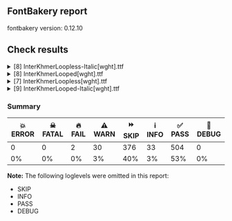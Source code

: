 ## FontBakery report

fontbakery version: 0.12.10





## Check results



<details><summary>[8] InterKhmerLoopless-Italic[wght].ttf</summary>
<div>
<details>
    <summary>🔥 <b>FAIL</b> Combined length of family and style must not exceed 32 characters. <a href="https://fontbakery.readthedocs.io/en/stable/fontbakery/checks/googlefonts.name.html#"></a></summary>
    <div>







* 🔥 **FAIL** <p>Variable font instance name 'Inter Khmer Loopless ExtraLight Italic' formed by space-separated concatenation of font family name (nameID 1) and instance subfamily nameID 281 exceeds 32 characters.</p>
<p>This has been found to cause shaping issues for some accented letters in Microsoft Word on Windows 10 and 11.</p>
 [code: instance-too-long]



* 🔥 **FAIL** <p>Variable font instance name 'Inter Khmer Loopless ExtraLight Italic' formed by space-separated concatenation of font family name (nameID 1) and instance subfamily nameID 281 exceeds 32 characters.</p>
<p>This has been found to cause shaping issues for some accented letters in Microsoft Word on Windows 10 and 11.</p>
 [code: instance-too-long]



* 🔥 **FAIL** <p>Variable font instance name 'Inter Khmer Loopless Light Italic' formed by space-separated concatenation of font family name (nameID 1) and instance subfamily nameID 283 exceeds 32 characters.</p>
<p>This has been found to cause shaping issues for some accented letters in Microsoft Word on Windows 10 and 11.</p>
 [code: instance-too-long]



* 🔥 **FAIL** <p>Variable font instance name 'Inter Khmer Loopless Light Italic' formed by space-separated concatenation of font family name (nameID 1) and instance subfamily nameID 283 exceeds 32 characters.</p>
<p>This has been found to cause shaping issues for some accented letters in Microsoft Word on Windows 10 and 11.</p>
 [code: instance-too-long]



* 🔥 **FAIL** <p>Variable font instance name 'Inter Khmer Loopless Medium Italic' formed by space-separated concatenation of font family name (nameID 1) and instance subfamily nameID 287 exceeds 32 characters.</p>
<p>This has been found to cause shaping issues for some accented letters in Microsoft Word on Windows 10 and 11.</p>
 [code: instance-too-long]



* 🔥 **FAIL** <p>Variable font instance name 'Inter Khmer Loopless Medium Italic' formed by space-separated concatenation of font family name (nameID 1) and instance subfamily nameID 287 exceeds 32 characters.</p>
<p>This has been found to cause shaping issues for some accented letters in Microsoft Word on Windows 10 and 11.</p>
 [code: instance-too-long]



* 🔥 **FAIL** <p>Variable font instance name 'Inter Khmer Loopless SemiBold Italic' formed by space-separated concatenation of font family name (nameID 1) and instance subfamily nameID 289 exceeds 32 characters.</p>
<p>This has been found to cause shaping issues for some accented letters in Microsoft Word on Windows 10 and 11.</p>
 [code: instance-too-long]



* 🔥 **FAIL** <p>Variable font instance name 'Inter Khmer Loopless SemiBold Italic' formed by space-separated concatenation of font family name (nameID 1) and instance subfamily nameID 289 exceeds 32 characters.</p>
<p>This has been found to cause shaping issues for some accented letters in Microsoft Word on Windows 10 and 11.</p>
 [code: instance-too-long]



* 🔥 **FAIL** <p>Variable font instance name 'Inter Khmer Loopless ExtraBold Italic' formed by space-separated concatenation of font family name (nameID 1) and instance subfamily nameID 293 exceeds 32 characters.</p>
<p>This has been found to cause shaping issues for some accented letters in Microsoft Word on Windows 10 and 11.</p>
 [code: instance-too-long]



* 🔥 **FAIL** <p>Variable font instance name 'Inter Khmer Loopless ExtraBold Italic' formed by space-separated concatenation of font family name (nameID 1) and instance subfamily nameID 293 exceeds 32 characters.</p>
<p>This has been found to cause shaping issues for some accented letters in Microsoft Word on Windows 10 and 11.</p>
 [code: instance-too-long]



* 🔥 **FAIL** <p>Variable font instance name 'Inter Khmer Loopless Black Italic' formed by space-separated concatenation of font family name (nameID 1) and instance subfamily nameID 295 exceeds 32 characters.</p>
<p>This has been found to cause shaping issues for some accented letters in Microsoft Word on Windows 10 and 11.</p>
 [code: instance-too-long]



* 🔥 **FAIL** <p>Variable font instance name 'Inter Khmer Loopless Black Italic' formed by space-separated concatenation of font family name (nameID 1) and instance subfamily nameID 295 exceeds 32 characters.</p>
<p>This has been found to cause shaping issues for some accented letters in Microsoft Word on Windows 10 and 11.</p>
 [code: instance-too-long]



</div>
</details>

<details>
    <summary>⚠️ <b>WARN</b> Check mark characters are in GDEF mark glyph class. <a href="https://fontbakery.readthedocs.io/en/stable/fontbakery/checks/opentype.gdef.html#"></a></summary>
    <div>







* ⚠️ **WARN** <p>The following mark characters could be in the GDEF mark glyph class:
acutedblcomb (U+030B)</p>
 [code: mark-chars]



</div>
</details>

<details>
    <summary>⚠️ <b>WARN</b> Check GDEF mark glyph class doesn't have characters that are not marks. <a href="https://fontbakery.readthedocs.io/en/stable/fontbakery/checks/opentype.gdef.html#"></a></summary>
    <div>







* ⚠️ **WARN** <p>The following non-mark characters should not be in the GDEF mark glyph class:
U+17BE</p>
 [code: non-mark-chars]



</div>
</details>

<details>
    <summary>⚠️ <b>WARN</b> Check font contains no unreachable glyphs <a href="https://fontbakery.readthedocs.io/en/stable/fontbakery/checks/universal.glyphset.html#"></a></summary>
    <div>







* ⚠️ **WARN** <p>The following glyphs could not be reached by codepoint or substitution rules:</p>
<pre><code>- _part.f_base

- _part.t_base

- _zero_percent1

- nospace
</code></pre>
 [code: unreachable-glyphs]



</div>
</details>

<details>
    <summary>⚠️ <b>WARN</b> Glyph names are all valid? <a href="https://fontbakery.readthedocs.io/en/stable/fontbakery/checks/universal.glyphnames.html#"></a></summary>
    <div>







* ⚠️ **WARN** <p>The following glyph names may be too long for some legacy systems which may expect a maximum 31-characters length limit:
uni17D2179A.narrow.BRACKET.varAlt01</p>
 [code: legacy-long-names]



</div>
</details>

<details>
    <summary>⚠️ <b>WARN</b> Check for codepoints not covered by METADATA subsets. <a href="https://fontbakery.readthedocs.io/en/stable/fontbakery/checks/googlefonts.subsets.html#"></a></summary>
    <div>







* ⚠️ **WARN** <p>The following codepoints supported by the font are not covered by
any subsets defined in the font's metadata file, and will never
be served. You can solve this by either manually adding additional
subset declarations to METADATA.pb, or by editing the glyphset
definitions.</p>
<ul>
<li>U+02D8 BREVE: try adding one of: canadian-aboriginal, yi</li>
<li>U+02D9 DOT ABOVE: try adding one of: canadian-aboriginal, yi</li>
<li>U+02DB OGONEK: try adding one of: canadian-aboriginal, yi</li>
<li>U+0302 COMBINING CIRCUMFLEX ACCENT: try adding one of: tifinagh, coptic, math, cherokee</li>
<li>U+0306 COMBINING BREVE: try adding one of: old-permic, tifinagh</li>
<li>U+0307 COMBINING DOT ABOVE: try adding one of: math, tifinagh, syriac, tai-le, todhri, canadian-aboriginal, malayalam, hebrew, coptic, old-permic, duployan</li>
<li>U+030A COMBINING RING ABOVE: try adding one of: syriac, duployan</li>
<li>U+030B COMBINING DOUBLE ACUTE ACCENT: try adding one of: osage, cherokee</li>
<li>U+030C COMBINING CARON: try adding one of: cherokee, tai-le</li>
<li>U+0326 COMBINING COMMA BELOW: try adding math</li>
<li>U+0327 COMBINING CEDILLA: try adding math</li>
<li>U+0328 COMBINING OGONEK: not included in any glyphset definition</li>
<li>U+25CB WHITE CIRCLE: try adding symbols</li>
<li>U+E04C : not included in any glyphset definition</li>
<li>U+EE07 : not included in any glyphset definition</li>
<li>U+EE9F : not included in any glyphset definition</li>
<li>U+EEA1 : not included in any glyphset definition</li>
<li>U+EEA2 : not included in any glyphset definition</li>
<li>U+EEA3 : not included in any glyphset definition</li>
<li>U+EEA7 : not included in any glyphset definition</li>
<li>U+EED6 : not included in any glyphset definition</li>
<li>U+EEE0 : not included in any glyphset definition</li>
<li>U+EEE1 : not included in any glyphset definition</li>
<li>U+F6C3 : not included in any glyphset definition</li>
</ul>
<p>Or you can add the above codepoints to one of the subsets supported by the font: <code>khmer</code>, <code>latin</code>, <code>latin-ext</code></p>
 [code: unreachable-subsetting]



</div>
</details>

<details>
    <summary>⚠️ <b>WARN</b> Ensure soft_dotted characters lose their dot when combined with marks that replace the dot. <a href="https://fontbakery.readthedocs.io/en/stable/fontbakery/checks/shaping.html#"></a></summary>
    <div>







* ⚠️ **WARN** <p>The dot of soft dotted characters <em>should</em> disappear in other cases, for example: ĩ̦ ĭ̦ i̦̇ i̦̊ i̦̋ ǐ̦ ĩ̧ ĭ̧ i̧̇ i̧̊ i̧̋ ǐ̧ j̦̀ j̦́ ĵ̦ j̦̃ j̦̄ j̦̆ j̦̇ j̦̈</p>
<p>Your font fully covers the following languages that require the soft-dotted feature: Navajo (Latn, 166,319 speakers), Lithuanian (Latn, 2,357,094 speakers), Kaska (Latn, 125 speakers), Han (Latn, 6 speakers), Dutch (Latn, 31,709,104 speakers).</p>
<p>Your font does <em>not</em> cover the following languages that require the soft-dotted feature: South Central Banda (Latn, 244,000 speakers), Lugbara (Latn, 2,200,000 speakers), Nateni (Latn, 100,000 speakers), Fur (Latn, 1,230,163 speakers), Southern Kisi (Latn, 360,000 speakers), Belarusian (Cyrl, 10,064,517 speakers), Ijo, Southeast (Latn, 2,471,000 speakers), Avokaya (Latn, 100,000 speakers), Basaa (Latn, 332,940 speakers), Heiltsuk (Latn, 300 speakers), Bete-Bendi (Latn, 100,000 speakers), Ejagham (Latn, 120,000 speakers), Nzakara (Latn, 50,000 speakers), Ma’di (Latn, 584,000 speakers), Ngbaka (Latn, 1,020,000 speakers), Aghem (Latn, 38,843 speakers), Dan (Latn, 1,099,244 speakers), Yala (Latn, 200,000 speakers), Mundani (Latn, 34,000 speakers), Sar (Latn, 500,000 speakers), Mango (Latn, 77,000 speakers), Teke-Ebo (Latn, 260,000 speakers), Ekpeye (Latn, 226,000 speakers), Cicipu (Latn, 44,000 speakers), Bafut (Latn, 158,146 speakers), Zapotec (Latn, 490,000 speakers), Mfumte (Latn, 79,000 speakers), Koonzime (Latn, 40,000 speakers), Vute (Latn, 21,000 speakers), Kpelle, Guinea (Latn, 622,000 speakers), Igbo (Latn, 27,823,640 speakers), Ebira (Latn, 2,200,000 speakers), Makaa (Latn, 221,000 speakers), Dii (Latn, 71,000 speakers), Ukrainian (Cyrl, 29,273,587 speakers), Gulay (Latn, 250,478 speakers), Kom (Latn, 360,685 speakers).</p>
 [code: soft-dotted]



</div>
</details>

<details>
    <summary>⚠️ <b>WARN</b> Checking OS/2 achVendID. <a href="https://fontbakery.readthedocs.io/en/stable/fontbakery/checks/googlefonts.os2.html#"></a></summary>
    <div>







* ⚠️ **WARN** <p>OS/2 VendorID value 'ANGT' is not yet recognized. If you registered it recently, then it's safe to ignore this warning message. Otherwise, you should set it to your own unique 4 character code, and register it with Microsoft at <a href="https://www.microsoft.com/typography/links/vendorlist.aspx">https://www.microsoft.com/typography/links/vendorlist.aspx</a></p>
 [code: unknown]



</div>
</details>
</div>
</details>

<details><summary>[8] InterKhmerLooped[wght].ttf</summary>
<div>
<details>
    <summary>⚠️ <b>WARN</b> Check mark characters are in GDEF mark glyph class. <a href="https://fontbakery.readthedocs.io/en/stable/fontbakery/checks/opentype.gdef.html#"></a></summary>
    <div>







* ⚠️ **WARN** <p>The following mark characters could be in the GDEF mark glyph class:
acutedblcomb (U+030B)</p>
 [code: mark-chars]



</div>
</details>

<details>
    <summary>⚠️ <b>WARN</b> Check GDEF mark glyph class doesn't have characters that are not marks. <a href="https://fontbakery.readthedocs.io/en/stable/fontbakery/checks/opentype.gdef.html#"></a></summary>
    <div>







* ⚠️ **WARN** <p>The following non-mark characters should not be in the GDEF mark glyph class:
U+17BE</p>
 [code: non-mark-chars]



</div>
</details>

<details>
    <summary>⚠️ <b>WARN</b> Check font contains no unreachable glyphs <a href="https://fontbakery.readthedocs.io/en/stable/fontbakery/checks/universal.glyphset.html#"></a></summary>
    <div>







* ⚠️ **WARN** <p>The following glyphs could not be reached by codepoint or substitution rules:</p>
<pre><code>- _part.f_base

- _part.t_base

- _zero_percent1
</code></pre>
 [code: unreachable-glyphs]



</div>
</details>

<details>
    <summary>⚠️ <b>WARN</b> Glyph names are all valid? <a href="https://fontbakery.readthedocs.io/en/stable/fontbakery/checks/universal.glyphnames.html#"></a></summary>
    <div>







* ⚠️ **WARN** <p>The following glyph names may be too long for some legacy systems which may expect a maximum 31-characters length limit:
uni17D2179A.narrow.BRACKET.varAlt01</p>
 [code: legacy-long-names]



</div>
</details>

<details>
    <summary>⚠️ <b>WARN</b> Check for codepoints not covered by METADATA subsets. <a href="https://fontbakery.readthedocs.io/en/stable/fontbakery/checks/googlefonts.subsets.html#"></a></summary>
    <div>







* ⚠️ **WARN** <p>The following codepoints supported by the font are not covered by
any subsets defined in the font's metadata file, and will never
be served. You can solve this by either manually adding additional
subset declarations to METADATA.pb, or by editing the glyphset
definitions.</p>
<ul>
<li>U+02D8 BREVE: try adding one of: canadian-aboriginal, yi</li>
<li>U+02D9 DOT ABOVE: try adding one of: canadian-aboriginal, yi</li>
<li>U+02DB OGONEK: try adding one of: canadian-aboriginal, yi</li>
<li>U+0302 COMBINING CIRCUMFLEX ACCENT: try adding one of: tifinagh, coptic, math, cherokee</li>
<li>U+0306 COMBINING BREVE: try adding one of: old-permic, tifinagh</li>
<li>U+0307 COMBINING DOT ABOVE: try adding one of: math, tifinagh, syriac, tai-le, todhri, canadian-aboriginal, malayalam, hebrew, coptic, old-permic, duployan</li>
<li>U+030A COMBINING RING ABOVE: try adding one of: syriac, duployan</li>
<li>U+030B COMBINING DOUBLE ACUTE ACCENT: try adding one of: osage, cherokee</li>
<li>U+030C COMBINING CARON: try adding one of: cherokee, tai-le</li>
<li>U+0326 COMBINING COMMA BELOW: try adding math</li>
<li>U+0327 COMBINING CEDILLA: try adding math</li>
<li>U+0328 COMBINING OGONEK: not included in any glyphset definition</li>
<li>U+25CB WHITE CIRCLE: try adding symbols</li>
<li>U+E04C : not included in any glyphset definition</li>
<li>U+EE07 : not included in any glyphset definition</li>
<li>U+EE9F : not included in any glyphset definition</li>
<li>U+EEA1 : not included in any glyphset definition</li>
<li>U+EEA2 : not included in any glyphset definition</li>
<li>U+EEA3 : not included in any glyphset definition</li>
<li>U+EEA7 : not included in any glyphset definition</li>
<li>U+EED6 : not included in any glyphset definition</li>
<li>U+EEE0 : not included in any glyphset definition</li>
<li>U+EEE1 : not included in any glyphset definition</li>
<li>U+F6C3 : not included in any glyphset definition</li>
</ul>
<p>Or you can add the above codepoints to one of the subsets supported by the font: <code>khmer</code>, <code>latin</code>, <code>latin-ext</code></p>
 [code: unreachable-subsetting]



</div>
</details>

<details>
    <summary>⚠️ <b>WARN</b> Ensure soft_dotted characters lose their dot when combined with marks that replace the dot. <a href="https://fontbakery.readthedocs.io/en/stable/fontbakery/checks/shaping.html#"></a></summary>
    <div>







* ⚠️ **WARN** <p>The dot of soft dotted characters <em>should</em> disappear in other cases, for example: ĩ̦ ĭ̦ i̦̇ i̦̊ i̦̋ ǐ̦ ĩ̧ ĭ̧ i̧̇ i̧̊ i̧̋ ǐ̧ j̦̀ j̦́ ĵ̦ j̦̃ j̦̄ j̦̆ j̦̇ j̦̈</p>
<p>Your font fully covers the following languages that require the soft-dotted feature: Navajo (Latn, 166,319 speakers), Lithuanian (Latn, 2,357,094 speakers), Kaska (Latn, 125 speakers), Han (Latn, 6 speakers), Dutch (Latn, 31,709,104 speakers).</p>
<p>Your font does <em>not</em> cover the following languages that require the soft-dotted feature: South Central Banda (Latn, 244,000 speakers), Lugbara (Latn, 2,200,000 speakers), Nateni (Latn, 100,000 speakers), Fur (Latn, 1,230,163 speakers), Southern Kisi (Latn, 360,000 speakers), Belarusian (Cyrl, 10,064,517 speakers), Ijo, Southeast (Latn, 2,471,000 speakers), Avokaya (Latn, 100,000 speakers), Basaa (Latn, 332,940 speakers), Heiltsuk (Latn, 300 speakers), Bete-Bendi (Latn, 100,000 speakers), Ejagham (Latn, 120,000 speakers), Nzakara (Latn, 50,000 speakers), Ma’di (Latn, 584,000 speakers), Ngbaka (Latn, 1,020,000 speakers), Aghem (Latn, 38,843 speakers), Dan (Latn, 1,099,244 speakers), Yala (Latn, 200,000 speakers), Mundani (Latn, 34,000 speakers), Sar (Latn, 500,000 speakers), Mango (Latn, 77,000 speakers), Teke-Ebo (Latn, 260,000 speakers), Ekpeye (Latn, 226,000 speakers), Cicipu (Latn, 44,000 speakers), Bafut (Latn, 158,146 speakers), Zapotec (Latn, 490,000 speakers), Mfumte (Latn, 79,000 speakers), Koonzime (Latn, 40,000 speakers), Vute (Latn, 21,000 speakers), Kpelle, Guinea (Latn, 622,000 speakers), Igbo (Latn, 27,823,640 speakers), Ebira (Latn, 2,200,000 speakers), Makaa (Latn, 221,000 speakers), Dii (Latn, 71,000 speakers), Ukrainian (Cyrl, 29,273,587 speakers), Gulay (Latn, 250,478 speakers), Kom (Latn, 360,685 speakers).</p>
 [code: soft-dotted]



</div>
</details>

<details>
    <summary>⚠️ <b>WARN</b> Are there any misaligned on-curve points? <a href="https://fontbakery.readthedocs.io/en/stable/fontbakery/checks/outline.html#"></a></summary>
    <div>







* ⚠️ **WARN** <p>The following glyphs have on-curve points which have potentially incorrect y coordinates:</p>
<pre><code>* ae (U+00E6): X=614.0,Y=1.5 (should be at baseline 0?)

* b (U+0062): X=498.0,Y=-0.5 (should be at baseline 0?)

* ccaron (U+010D): X=876.0,Y=1489.0 (should be at cap-height 1490?)

* ccaron (U+010D): X=248.0,Y=1489.0 (should be at cap-height 1490?)

* d (U+0064): X=660.5,Y=-0.5 (should be at baseline 0?)

* dcroat (U+0111): X=660.5,Y=-0.5 (should be at baseline 0?)

* drthook (U+0256): X=660.5,Y=-0.5 (should be at baseline 0?)

* dcaron (U+010F): X=660.5,Y=-0.5 (should be at baseline 0?)

* ecaron (U+011B): X=864.0,Y=1489.0 (should be at cap-height 1490?)

* ecaron (U+011B): X=236.0,Y=1489.0 (should be at cap-height 1490?)

* g (U+0067): X=661.0,Y=-0.5 (should be at baseline 0?)

* gbreve (U+011F): X=661.0,Y=-0.5 (should be at baseline 0?)

* gdotaccent (U+0121): X=661.0,Y=-0.5 (should be at baseline 0?)

* uni0123 (U+0123): X=661.0,Y=-0.5 (should be at baseline 0?)

* ncaron (U+0148): X=874.0,Y=1489.0 (should be at cap-height 1490?)

* ncaron (U+0148): X=246.0,Y=1489.0 (should be at cap-height 1490?)

* p (U+0070): X=499.0,Y=-0.5 (should be at baseline 0?)

* q (U+0071): X=659.5,Y=-0.5 (should be at baseline 0?)

* rcaron (U+0159): X=681.0,Y=1489.0 (should be at cap-height 1490?)

* rcaron (U+0159): X=53.0,Y=1489.0 (should be at cap-height 1490?)

* scaron (U+0161): X=801.0,Y=1489.0 (should be at cap-height 1490?)

* scaron (U+0161): X=173.0,Y=1489.0 (should be at cap-height 1490?)

* zcaron (U+017E): X=802.0,Y=1489.0 (should be at cap-height 1490?)

* zcaron (U+017E): X=174.0,Y=1489.0 (should be at cap-height 1490?)

* thorn (U+00FE): X=499.0,Y=-0.5 (should be at baseline 0?)

* caron (U+02C7): X=714.0,Y=1489.0 (should be at cap-height 1490?)

* caron (U+02C7): X=86.0,Y=1489.0 (should be at cap-height 1490?)

* uni1789 (U+1789): X=1218.5,Y=-552.0 (should be at descender -553?)

* uni17B3 (U+17B3): X=391.0,Y=1488.0 (should be at cap-height 1490?)

* uni17D21785: X=810.0,Y=-554.0 (should be at descender -553?)

* uni17D21785: X=961.0,Y=-554.0 (should be at descender -553?)

* uni178917B6: X=1218.5,Y=-552.0 (should be at descender -553?)

* uni178917C5: X=1218.5,Y=-552.0 (should be at descender -553?)

* uni030C (U+030C): X=714.0,Y=1489.0 (should be at cap-height 1490?)

* uni030C (U+030C): X=86.0,Y=1489.0 (should be at cap-height 1490?)
</code></pre>
 [code: found-misalignments]



</div>
</details>

<details>
    <summary>⚠️ <b>WARN</b> Checking OS/2 achVendID. <a href="https://fontbakery.readthedocs.io/en/stable/fontbakery/checks/googlefonts.os2.html#"></a></summary>
    <div>







* ⚠️ **WARN** <p>OS/2 VendorID value 'ANGT' is not yet recognized. If you registered it recently, then it's safe to ignore this warning message. Otherwise, you should set it to your own unique 4 character code, and register it with Microsoft at <a href="https://www.microsoft.com/typography/links/vendorlist.aspx">https://www.microsoft.com/typography/links/vendorlist.aspx</a></p>
 [code: unknown]



</div>
</details>
</div>
</details>

<details><summary>[7] InterKhmerLoopless[wght].ttf</summary>
<div>
<details>
    <summary>⚠️ <b>WARN</b> Check mark characters are in GDEF mark glyph class. <a href="https://fontbakery.readthedocs.io/en/stable/fontbakery/checks/opentype.gdef.html#"></a></summary>
    <div>







* ⚠️ **WARN** <p>The following mark characters could be in the GDEF mark glyph class:
acutedblcomb (U+030B)</p>
 [code: mark-chars]



</div>
</details>

<details>
    <summary>⚠️ <b>WARN</b> Check GDEF mark glyph class doesn't have characters that are not marks. <a href="https://fontbakery.readthedocs.io/en/stable/fontbakery/checks/opentype.gdef.html#"></a></summary>
    <div>







* ⚠️ **WARN** <p>The following non-mark characters should not be in the GDEF mark glyph class:
U+17BE</p>
 [code: non-mark-chars]



</div>
</details>

<details>
    <summary>⚠️ <b>WARN</b> Check font contains no unreachable glyphs <a href="https://fontbakery.readthedocs.io/en/stable/fontbakery/checks/universal.glyphset.html#"></a></summary>
    <div>







* ⚠️ **WARN** <p>The following glyphs could not be reached by codepoint or substitution rules:</p>
<pre><code>- _part.f_base

- _part.t_base

- _zero_percent1
</code></pre>
 [code: unreachable-glyphs]



</div>
</details>

<details>
    <summary>⚠️ <b>WARN</b> Glyph names are all valid? <a href="https://fontbakery.readthedocs.io/en/stable/fontbakery/checks/universal.glyphnames.html#"></a></summary>
    <div>







* ⚠️ **WARN** <p>The following glyph names may be too long for some legacy systems which may expect a maximum 31-characters length limit:
uni17D2179A.narrow.BRACKET.varAlt01</p>
 [code: legacy-long-names]



</div>
</details>

<details>
    <summary>⚠️ <b>WARN</b> Check for codepoints not covered by METADATA subsets. <a href="https://fontbakery.readthedocs.io/en/stable/fontbakery/checks/googlefonts.subsets.html#"></a></summary>
    <div>







* ⚠️ **WARN** <p>The following codepoints supported by the font are not covered by
any subsets defined in the font's metadata file, and will never
be served. You can solve this by either manually adding additional
subset declarations to METADATA.pb, or by editing the glyphset
definitions.</p>
<ul>
<li>U+02D8 BREVE: try adding one of: canadian-aboriginal, yi</li>
<li>U+02D9 DOT ABOVE: try adding one of: canadian-aboriginal, yi</li>
<li>U+02DB OGONEK: try adding one of: canadian-aboriginal, yi</li>
<li>U+0302 COMBINING CIRCUMFLEX ACCENT: try adding one of: tifinagh, coptic, math, cherokee</li>
<li>U+0306 COMBINING BREVE: try adding one of: old-permic, tifinagh</li>
<li>U+0307 COMBINING DOT ABOVE: try adding one of: math, tifinagh, syriac, tai-le, todhri, canadian-aboriginal, malayalam, hebrew, coptic, old-permic, duployan</li>
<li>U+030A COMBINING RING ABOVE: try adding one of: syriac, duployan</li>
<li>U+030B COMBINING DOUBLE ACUTE ACCENT: try adding one of: osage, cherokee</li>
<li>U+030C COMBINING CARON: try adding one of: cherokee, tai-le</li>
<li>U+0326 COMBINING COMMA BELOW: try adding math</li>
<li>U+0327 COMBINING CEDILLA: try adding math</li>
<li>U+0328 COMBINING OGONEK: not included in any glyphset definition</li>
<li>U+25CB WHITE CIRCLE: try adding symbols</li>
<li>U+E04C : not included in any glyphset definition</li>
<li>U+EE07 : not included in any glyphset definition</li>
<li>U+EE9F : not included in any glyphset definition</li>
<li>U+EEA1 : not included in any glyphset definition</li>
<li>U+EEA2 : not included in any glyphset definition</li>
<li>U+EEA3 : not included in any glyphset definition</li>
<li>U+EEA7 : not included in any glyphset definition</li>
<li>U+EED6 : not included in any glyphset definition</li>
<li>U+EEE0 : not included in any glyphset definition</li>
<li>U+EEE1 : not included in any glyphset definition</li>
<li>U+F6C3 : not included in any glyphset definition</li>
</ul>
<p>Or you can add the above codepoints to one of the subsets supported by the font: <code>khmer</code>, <code>latin</code>, <code>latin-ext</code></p>
 [code: unreachable-subsetting]



</div>
</details>

<details>
    <summary>⚠️ <b>WARN</b> Ensure soft_dotted characters lose their dot when combined with marks that replace the dot. <a href="https://fontbakery.readthedocs.io/en/stable/fontbakery/checks/shaping.html#"></a></summary>
    <div>







* ⚠️ **WARN** <p>The dot of soft dotted characters <em>should</em> disappear in other cases, for example: ĩ̦ ĭ̦ i̦̇ i̦̊ i̦̋ ǐ̦ ĩ̧ ĭ̧ i̧̇ i̧̊ i̧̋ ǐ̧ j̦̀ j̦́ ĵ̦ j̦̃ j̦̄ j̦̆ j̦̇ j̦̈</p>
<p>Your font fully covers the following languages that require the soft-dotted feature: Navajo (Latn, 166,319 speakers), Lithuanian (Latn, 2,357,094 speakers), Kaska (Latn, 125 speakers), Han (Latn, 6 speakers), Dutch (Latn, 31,709,104 speakers).</p>
<p>Your font does <em>not</em> cover the following languages that require the soft-dotted feature: South Central Banda (Latn, 244,000 speakers), Lugbara (Latn, 2,200,000 speakers), Nateni (Latn, 100,000 speakers), Fur (Latn, 1,230,163 speakers), Southern Kisi (Latn, 360,000 speakers), Belarusian (Cyrl, 10,064,517 speakers), Ijo, Southeast (Latn, 2,471,000 speakers), Avokaya (Latn, 100,000 speakers), Basaa (Latn, 332,940 speakers), Heiltsuk (Latn, 300 speakers), Bete-Bendi (Latn, 100,000 speakers), Ejagham (Latn, 120,000 speakers), Nzakara (Latn, 50,000 speakers), Ma’di (Latn, 584,000 speakers), Ngbaka (Latn, 1,020,000 speakers), Aghem (Latn, 38,843 speakers), Dan (Latn, 1,099,244 speakers), Yala (Latn, 200,000 speakers), Mundani (Latn, 34,000 speakers), Sar (Latn, 500,000 speakers), Mango (Latn, 77,000 speakers), Teke-Ebo (Latn, 260,000 speakers), Ekpeye (Latn, 226,000 speakers), Cicipu (Latn, 44,000 speakers), Bafut (Latn, 158,146 speakers), Zapotec (Latn, 490,000 speakers), Mfumte (Latn, 79,000 speakers), Koonzime (Latn, 40,000 speakers), Vute (Latn, 21,000 speakers), Kpelle, Guinea (Latn, 622,000 speakers), Igbo (Latn, 27,823,640 speakers), Ebira (Latn, 2,200,000 speakers), Makaa (Latn, 221,000 speakers), Dii (Latn, 71,000 speakers), Ukrainian (Cyrl, 29,273,587 speakers), Gulay (Latn, 250,478 speakers), Kom (Latn, 360,685 speakers).</p>
 [code: soft-dotted]



</div>
</details>

<details>
    <summary>⚠️ <b>WARN</b> Checking OS/2 achVendID. <a href="https://fontbakery.readthedocs.io/en/stable/fontbakery/checks/googlefonts.os2.html#"></a></summary>
    <div>







* ⚠️ **WARN** <p>OS/2 VendorID value 'ANGT' is not yet recognized. If you registered it recently, then it's safe to ignore this warning message. Otherwise, you should set it to your own unique 4 character code, and register it with Microsoft at <a href="https://www.microsoft.com/typography/links/vendorlist.aspx">https://www.microsoft.com/typography/links/vendorlist.aspx</a></p>
 [code: unknown]



</div>
</details>
</div>
</details>

<details><summary>[9] InterKhmerLooped-Italic[wght].ttf</summary>
<div>
<details>
    <summary>🔥 <b>FAIL</b> Combined length of family and style must not exceed 32 characters. <a href="https://fontbakery.readthedocs.io/en/stable/fontbakery/checks/googlefonts.name.html#"></a></summary>
    <div>







* 🔥 **FAIL** <p>Variable font instance name 'Inter Khmer Looped ExtraLight Italic' formed by space-separated concatenation of font family name (nameID 1) and instance subfamily nameID 273 exceeds 32 characters.</p>
<p>This has been found to cause shaping issues for some accented letters in Microsoft Word on Windows 10 and 11.</p>
 [code: instance-too-long]



* 🔥 **FAIL** <p>Variable font instance name 'Inter Khmer Looped ExtraLight Italic' formed by space-separated concatenation of font family name (nameID 1) and instance subfamily nameID 273 exceeds 32 characters.</p>
<p>This has been found to cause shaping issues for some accented letters in Microsoft Word on Windows 10 and 11.</p>
 [code: instance-too-long]



* 🔥 **FAIL** <p>Variable font instance name 'Inter Khmer Looped SemiBold Italic' formed by space-separated concatenation of font family name (nameID 1) and instance subfamily nameID 281 exceeds 32 characters.</p>
<p>This has been found to cause shaping issues for some accented letters in Microsoft Word on Windows 10 and 11.</p>
 [code: instance-too-long]



* 🔥 **FAIL** <p>Variable font instance name 'Inter Khmer Looped SemiBold Italic' formed by space-separated concatenation of font family name (nameID 1) and instance subfamily nameID 281 exceeds 32 characters.</p>
<p>This has been found to cause shaping issues for some accented letters in Microsoft Word on Windows 10 and 11.</p>
 [code: instance-too-long]



* 🔥 **FAIL** <p>Variable font instance name 'Inter Khmer Looped ExtraBold Italic' formed by space-separated concatenation of font family name (nameID 1) and instance subfamily nameID 285 exceeds 32 characters.</p>
<p>This has been found to cause shaping issues for some accented letters in Microsoft Word on Windows 10 and 11.</p>
 [code: instance-too-long]



* 🔥 **FAIL** <p>Variable font instance name 'Inter Khmer Looped ExtraBold Italic' formed by space-separated concatenation of font family name (nameID 1) and instance subfamily nameID 285 exceeds 32 characters.</p>
<p>This has been found to cause shaping issues for some accented letters in Microsoft Word on Windows 10 and 11.</p>
 [code: instance-too-long]



</div>
</details>

<details>
    <summary>⚠️ <b>WARN</b> Check mark characters are in GDEF mark glyph class. <a href="https://fontbakery.readthedocs.io/en/stable/fontbakery/checks/opentype.gdef.html#"></a></summary>
    <div>







* ⚠️ **WARN** <p>The following mark characters could be in the GDEF mark glyph class:
acutedblcomb (U+030B)</p>
 [code: mark-chars]



</div>
</details>

<details>
    <summary>⚠️ <b>WARN</b> Check GDEF mark glyph class doesn't have characters that are not marks. <a href="https://fontbakery.readthedocs.io/en/stable/fontbakery/checks/opentype.gdef.html#"></a></summary>
    <div>







* ⚠️ **WARN** <p>The following non-mark characters should not be in the GDEF mark glyph class:
U+17BE</p>
 [code: non-mark-chars]



</div>
</details>

<details>
    <summary>⚠️ <b>WARN</b> Check font contains no unreachable glyphs <a href="https://fontbakery.readthedocs.io/en/stable/fontbakery/checks/universal.glyphset.html#"></a></summary>
    <div>







* ⚠️ **WARN** <p>The following glyphs could not be reached by codepoint or substitution rules:</p>
<pre><code>- _part.f_base

- _part.t_base

- _zero_percent1
</code></pre>
 [code: unreachable-glyphs]



</div>
</details>

<details>
    <summary>⚠️ <b>WARN</b> Glyph names are all valid? <a href="https://fontbakery.readthedocs.io/en/stable/fontbakery/checks/universal.glyphnames.html#"></a></summary>
    <div>







* ⚠️ **WARN** <p>The following glyph names may be too long for some legacy systems which may expect a maximum 31-characters length limit:
uni17D2179A.narrow.BRACKET.varAlt01</p>
 [code: legacy-long-names]



</div>
</details>

<details>
    <summary>⚠️ <b>WARN</b> Check for codepoints not covered by METADATA subsets. <a href="https://fontbakery.readthedocs.io/en/stable/fontbakery/checks/googlefonts.subsets.html#"></a></summary>
    <div>







* ⚠️ **WARN** <p>The following codepoints supported by the font are not covered by
any subsets defined in the font's metadata file, and will never
be served. You can solve this by either manually adding additional
subset declarations to METADATA.pb, or by editing the glyphset
definitions.</p>
<ul>
<li>U+02D8 BREVE: try adding one of: canadian-aboriginal, yi</li>
<li>U+02D9 DOT ABOVE: try adding one of: canadian-aboriginal, yi</li>
<li>U+02DB OGONEK: try adding one of: canadian-aboriginal, yi</li>
<li>U+0302 COMBINING CIRCUMFLEX ACCENT: try adding one of: tifinagh, coptic, math, cherokee</li>
<li>U+0306 COMBINING BREVE: try adding one of: old-permic, tifinagh</li>
<li>U+0307 COMBINING DOT ABOVE: try adding one of: math, tifinagh, syriac, tai-le, todhri, canadian-aboriginal, malayalam, hebrew, coptic, old-permic, duployan</li>
<li>U+030A COMBINING RING ABOVE: try adding one of: syriac, duployan</li>
<li>U+030B COMBINING DOUBLE ACUTE ACCENT: try adding one of: osage, cherokee</li>
<li>U+030C COMBINING CARON: try adding one of: cherokee, tai-le</li>
<li>U+0326 COMBINING COMMA BELOW: try adding math</li>
<li>U+0327 COMBINING CEDILLA: try adding math</li>
<li>U+0328 COMBINING OGONEK: not included in any glyphset definition</li>
<li>U+25CB WHITE CIRCLE: try adding symbols</li>
<li>U+E04C : not included in any glyphset definition</li>
<li>U+EE07 : not included in any glyphset definition</li>
<li>U+EE9F : not included in any glyphset definition</li>
<li>U+EEA1 : not included in any glyphset definition</li>
<li>U+EEA2 : not included in any glyphset definition</li>
<li>U+EEA3 : not included in any glyphset definition</li>
<li>U+EEA7 : not included in any glyphset definition</li>
<li>U+EED6 : not included in any glyphset definition</li>
<li>U+EEE0 : not included in any glyphset definition</li>
<li>U+EEE1 : not included in any glyphset definition</li>
<li>U+F6C3 : not included in any glyphset definition</li>
</ul>
<p>Or you can add the above codepoints to one of the subsets supported by the font: <code>khmer</code>, <code>latin</code>, <code>latin-ext</code></p>
 [code: unreachable-subsetting]



</div>
</details>

<details>
    <summary>⚠️ <b>WARN</b> Ensure soft_dotted characters lose their dot when combined with marks that replace the dot. <a href="https://fontbakery.readthedocs.io/en/stable/fontbakery/checks/shaping.html#"></a></summary>
    <div>







* ⚠️ **WARN** <p>The dot of soft dotted characters <em>should</em> disappear in other cases, for example: ĩ̦ ĭ̦ i̦̇ i̦̊ i̦̋ ǐ̦ ĩ̧ ĭ̧ i̧̇ i̧̊ i̧̋ ǐ̧ j̦̀ j̦́ ĵ̦ j̦̃ j̦̄ j̦̆ j̦̇ j̦̈</p>
<p>Your font fully covers the following languages that require the soft-dotted feature: Navajo (Latn, 166,319 speakers), Lithuanian (Latn, 2,357,094 speakers), Kaska (Latn, 125 speakers), Han (Latn, 6 speakers), Dutch (Latn, 31,709,104 speakers).</p>
<p>Your font does <em>not</em> cover the following languages that require the soft-dotted feature: South Central Banda (Latn, 244,000 speakers), Lugbara (Latn, 2,200,000 speakers), Nateni (Latn, 100,000 speakers), Fur (Latn, 1,230,163 speakers), Southern Kisi (Latn, 360,000 speakers), Belarusian (Cyrl, 10,064,517 speakers), Ijo, Southeast (Latn, 2,471,000 speakers), Avokaya (Latn, 100,000 speakers), Basaa (Latn, 332,940 speakers), Heiltsuk (Latn, 300 speakers), Bete-Bendi (Latn, 100,000 speakers), Ejagham (Latn, 120,000 speakers), Nzakara (Latn, 50,000 speakers), Ma’di (Latn, 584,000 speakers), Ngbaka (Latn, 1,020,000 speakers), Aghem (Latn, 38,843 speakers), Dan (Latn, 1,099,244 speakers), Yala (Latn, 200,000 speakers), Mundani (Latn, 34,000 speakers), Sar (Latn, 500,000 speakers), Mango (Latn, 77,000 speakers), Teke-Ebo (Latn, 260,000 speakers), Ekpeye (Latn, 226,000 speakers), Cicipu (Latn, 44,000 speakers), Bafut (Latn, 158,146 speakers), Zapotec (Latn, 490,000 speakers), Mfumte (Latn, 79,000 speakers), Koonzime (Latn, 40,000 speakers), Vute (Latn, 21,000 speakers), Kpelle, Guinea (Latn, 622,000 speakers), Igbo (Latn, 27,823,640 speakers), Ebira (Latn, 2,200,000 speakers), Makaa (Latn, 221,000 speakers), Dii (Latn, 71,000 speakers), Ukrainian (Cyrl, 29,273,587 speakers), Gulay (Latn, 250,478 speakers), Kom (Latn, 360,685 speakers).</p>
 [code: soft-dotted]



</div>
</details>

<details>
    <summary>⚠️ <b>WARN</b> Are there any misaligned on-curve points? <a href="https://fontbakery.readthedocs.io/en/stable/fontbakery/checks/outline.html#"></a></summary>
    <div>







* ⚠️ **WARN** <p>The following glyphs have on-curve points which have potentially incorrect y coordinates:</p>
<pre><code>* a (U+0061): X=573.0,Y=-0.5 (should be at baseline 0?)

* aacute (U+00E1): X=573.0,Y=-0.5 (should be at baseline 0?)

* abreve (U+0103): X=573.0,Y=-0.5 (should be at baseline 0?)

* acircumflex (U+00E2): X=573.0,Y=-0.5 (should be at baseline 0?)

* adieresis (U+00E4): X=573.0,Y=-0.5 (should be at baseline 0?)

* agrave (U+00E0): X=573.0,Y=-0.5 (should be at baseline 0?)

* amacron (U+0101): X=573.0,Y=-0.5 (should be at baseline 0?)

* aogonek (U+0105): X=573.0,Y=-0.5 (should be at baseline 0?)

* aring (U+00E5): X=573.0,Y=-0.5 (should be at baseline 0?)

* atilde (U+00E3): X=573.0,Y=-0.5 (should be at baseline 0?)

* ccaron (U+010D): X=1027.0,Y=1489.0 (should be at cap-height 1490?)

* ccaron (U+010D): X=399.0,Y=1489.0 (should be at cap-height 1490?)

* d (U+0064): X=578.0,Y=-2.0 (should be at baseline 0?)

* dcroat (U+0111): X=578.0,Y=-2.0 (should be at baseline 0?)

* drthook (U+0256): X=578.0,Y=-2.0 (should be at baseline 0?)

* dcaron (U+010F): X=578.0,Y=-2.0 (should be at baseline 0?)

* ecaron (U+011B): X=1030.0,Y=1489.0 (should be at cap-height 1490?)

* ecaron (U+011B): X=402.0,Y=1489.0 (should be at cap-height 1490?)

* g (U+0067): X=577.5,Y=-0.5 (should be at baseline 0?)

* gbreve (U+011F): X=577.5,Y=-0.5 (should be at baseline 0?)

* gdotaccent (U+0121): X=577.5,Y=-0.5 (should be at baseline 0?)

* uni0123 (U+0123): X=577.5,Y=-0.5 (should be at baseline 0?)

* ncaron (U+0148): X=1033.0,Y=1489.0 (should be at cap-height 1490?)

* ncaron (U+0148): X=405.0,Y=1489.0 (should be at cap-height 1490?)

* rcaron (U+0159): X=841.0,Y=1489.0 (should be at cap-height 1490?)

* rcaron (U+0159): X=213.0,Y=1489.0 (should be at cap-height 1490?)

* scaron (U+0161): X=960.0,Y=1489.0 (should be at cap-height 1490?)

* scaron (U+0161): X=332.0,Y=1489.0 (should be at cap-height 1490?)

* zcaron (U+017E): X=962.0,Y=1489.0 (should be at cap-height 1490?)

* zcaron (U+017E): X=334.0,Y=1489.0 (should be at cap-height 1490?)

* caron (U+02C7): X=873.0,Y=1489.0 (should be at cap-height 1490?)

* caron (U+02C7): X=245.0,Y=1489.0 (should be at cap-height 1490?)

* uni1789 (U+1789): X=1037.0,Y=-552.0 (should be at descender -553?)

* uni17B0 (U+17B0): X=389.5,Y=-555.0 (should be at descender -553?)

* uni17B3 (U+17B3): X=551.5,Y=1488.0 (should be at cap-height 1490?)

* uni17D21785: X=626.0,Y=-554.0 (should be at descender -553?)

* uni17D21785: X=778.0,Y=-554.0 (should be at descender -553?)

* uni178917B6: X=1037.0,Y=-552.0 (should be at descender -553?)

* uni178917C5: X=1037.0,Y=-552.0 (should be at descender -553?)

* uni030C (U+030C): X=873.0,Y=1489.0 (should be at cap-height 1490?)

* uni030C (U+030C): X=245.0,Y=1489.0 (should be at cap-height 1490?)
</code></pre>
 [code: found-misalignments]



</div>
</details>

<details>
    <summary>⚠️ <b>WARN</b> Checking OS/2 achVendID. <a href="https://fontbakery.readthedocs.io/en/stable/fontbakery/checks/googlefonts.os2.html#"></a></summary>
    <div>







* ⚠️ **WARN** <p>OS/2 VendorID value 'ANGT' is not yet recognized. If you registered it recently, then it's safe to ignore this warning message. Otherwise, you should set it to your own unique 4 character code, and register it with Microsoft at <a href="https://www.microsoft.com/typography/links/vendorlist.aspx">https://www.microsoft.com/typography/links/vendorlist.aspx</a></p>
 [code: unknown]



</div>
</details>
</div>
</details>




### Summary

| 💥 ERROR | ☠ FATAL | 🔥 FAIL | ⚠️ WARN | ⏩ SKIP | ℹ️ INFO | ✅ PASS | 🔎 DEBUG | 
| ---|---|---|---|---|---|---|---|
| 0 | 0 | 2 | 30 | 376 | 33 | 504 | 0 | 
| 0% | 0% | 0% | 3% | 40% | 3% | 53% | 0% | 



**Note:** The following loglevels were omitted in this report:


* SKIP
* INFO
* PASS
* DEBUG
